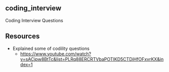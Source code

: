 ## coding_interview
 Coding Interview Questions
## Resources
- Explained some of codility questions
  - https://www.youtube.com/watch?v=sACjpw8BtTc&list=PLRq88ERCRTVbaPOTIKD5CTDiHfOFxvrKX&index=1